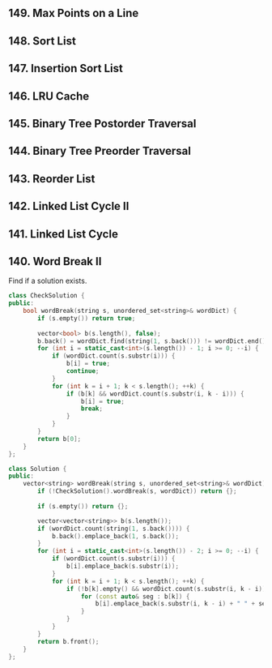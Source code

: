 ## 149. Max Points on a Line 
## 148. Sort List
## 147. Insertion Sort List
## 146. LRU Cache
## 145. Binary Tree Postorder Traversal
## 144. Binary Tree Preorder Traversal 
## 143. Reorder List 
## 142. Linked List Cycle II 
## 141. Linked List Cycle
## 140. Word Break II

Find if a solution exists.

```cpp
class CheckSolution {
public:
    bool wordBreak(string s, unordered_set<string>& wordDict) {
        if (s.empty()) return true;
        
        vector<bool> b(s.length(), false);
        b.back() = wordDict.find(string(1, s.back())) != wordDict.end();
        for (int i = static_cast<int>(s.length()) - 1; i >= 0; --i) {
            if (wordDict.count(s.substr(i))) {
                b[i] = true;
                continue;
            }
            for (int k = i + 1; k < s.length(); ++k) {
                if (b[k] && wordDict.count(s.substr(i, k - i))) {
                    b[i] = true;
                    break;
                }
            }
        }
        return b[0];
    }
};

class Solution {
public:
    vector<string> wordBreak(string s, unordered_set<string>& wordDict) {
        if (!CheckSolution().wordBreak(s, wordDict)) return {};
        
        if (s.empty()) return {};

        vector<vector<string>> b(s.length());
        if (wordDict.count(string(1, s.back()))) {
            b.back().emplace_back(1, s.back());
        }
        for (int i = static_cast<int>(s.length()) - 2; i >= 0; --i) {
            if (wordDict.count(s.substr(i))) {
                b[i].emplace_back(s.substr(i));
            }
            for (int k = i + 1; k < s.length(); ++k) {
                if (!b[k].empty() && wordDict.count(s.substr(i, k - i))) {
                    for (const auto& seg : b[k]) {
                        b[i].emplace_back(s.substr(i, k - i) + " " + seg);
                    }
                }
            }
        }
        return b.front();
    }
};
```
